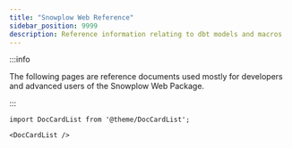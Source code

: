 ```yaml
---
title: "Snowplow Web Reference"
sidebar_position: 9999
description: Reference information relating to dbt models and macros
---
```


:::info

The following pages are reference documents used mostly for developers and advanced users of the Snowplow Web Package.

:::

```mdx-code-block
import DocCardList from '@theme/DocCardList';

<DocCardList />
```
